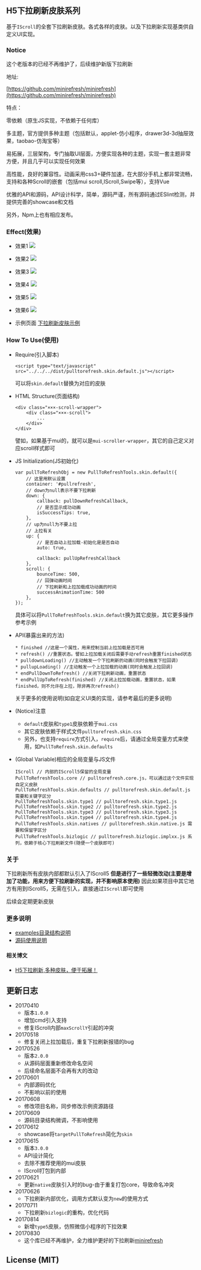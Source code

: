 ## H5下拉刷新皮肤系列
基于`IScroll`的全套下拉刷新皮肤。各式各样的皮肤。以及下拉刷新实现基类供自定义UI实现。

### Notice

这个老版本的已经不再维护了，后续维护新版下拉刷新

地址:

[https://github.com/minirefresh/minirefresh](https://github.com/minirefresh/minirefresh)

特点：

零依赖（原生JS实现，不依赖于任何库）

多主题，官方提供多种主题（包括默认，applet-仿小程序，drawer3d-3d抽屉效果，taobao-仿淘宝等）

易拓展，三层架构，专门抽取UI层面，方便实现各种的主题，实现一套主题非常方便，并且几乎可以实现任何效果

高性能，良好的兼容性。动画采用css3+硬件加速，在大部分手机上都非常流畅，支持和各种Scroll的嵌套（包括mui scroll,IScroll,Swipe等），支持Vue

优雅的API和源码，API设计科学，简单，源码严谨，所有源码通过ESlint检测，并提供完善的showcase和文档

另外，Npm上也有相应发布。

### Effect(效果)

* 效果1
![](https://dailc.github.io/pulltorefresh-h5-iscroll/staticresource/img/effect1.gif)

* 效果2
![](https://dailc.github.io/pulltorefresh-h5-iscroll/staticresource/img/effect2.gif)

* 效果3
![](https://dailc.github.io/pulltorefresh-h5-iscroll/staticresource/img/effect3.gif)

* 效果4
![](https://dailc.github.io/pulltorefresh-h5-iscroll/staticresource/img/effect4.gif)

* 效果5
![](https://dailc.github.io/pulltorefresh-h5-iscroll/staticresource/img/effect5.gif)

* 效果6
![](https://dailc.github.io/pulltorefresh-h5-iscroll/staticresource/img/effect6.gif)

* 示例页面
[下拉刷新皮肤示例](https://dailc.github.io/pulltorefresh-h5-iscroll/examples/html/)

### How To Use(使用)

* Require(引入脚本)

	```
	<script type="text/javascript" src="../../../dist/pulltorefresh.skin.default.js"></script>
	```
	可以将`skin.default`替换为对应的皮肤
	
* HTML Structure(页面结构)

	```
	<div class="×××-scroll-wrapper">
	    <div class="×××-scroll">
	        ...
	    </div>
	</div>
	```
	譬如，如果基于mui的，就可以是`mui-scroller-wrapper`，其它的自己定义对应scroll样式即可

* JS Initialization(JS初始化)
	
	```
	var pullToRefreshObj = new PullToRefreshTools.skin.default({
	    // 这里用默认设置
	    container: '#pullrefresh',
	    // down为null表示不要下拉刷新    
	    down: {
	        callback: pullDownRefreshCallback,
	        // 是否显示成功动画
	        isSuccessTips: true,
	    },
	    // up为null为不要上拉
	    // 上拉有关
	    up: {
	        // 是否自动上拉加载-初始化是是否自动
	        auto: true,
	
	        callback: pullUpRefreshCallback
	    },
	    scroll: {
	        bounceTime: 500,
	        // 回弹动画时间
	        // 下拉刷新和上拉加载成功动画的时间
	        successAnimationTime: 500
	    },
	});
	```
	具体可以将`PullToRefreshTools.skin.default`换为其它皮肤，其它更多操作参考示例

* API(暴露出来的方法)

	```
	* finished //这是一个属性，用来控制当前上拉加载是否可用
	* refresh() //重置状态。譬如上拉加载关闭后需要手动refresh重置finished状态
	* pulldownLoading() //主动触发一个下拉刷新的动画(同时会触发下拉回调)
	* pullupLoading() //主动触发一个上拉加载的动画(同时会触发上拉回调)
	* endPullDownToRefresh() //关闭下拉刷新动画，重置状态
	* endPullUpToRefresh(finished) //关闭上拉加载动画，重置状态，如果finished，则不允许在上拉，除非再次refresh()
	```
	关于更多的使用说明(如自定义UI类的实现，请参考最后的更多说明)
	
* (Notice)注意
    * `default`皮肤和`type1`皮肤依赖于`mui.css`
	* 其它皮肤依赖于样式文件`pulltorefresh.skin.css`
	* 另外，也支持`require`方式引入，`require`后，请通过全局变量方式来使用，如`PullToRefresh.skin.defaults`

* (Global Variable)相应的全局变量与JS文件

	```
	IScroll // 内部的IScroll5保留的全局变量
	PullToRefreshTools.core // pulltorefresh.core.js，可以通过这个文件实现自定义皮肤
	PullToRefreshTools.skin.defaults // pulltorefresh.skin.default.js 需要和关键字区分
	PullToRefreshTools.skin.type1 // pulltorefresh.skin.type1.js
	PullToRefreshTools.skin.type2 // pulltorefresh.skin.type2.js
	PullToRefreshTools.skin.type3 // pulltorefresh.skin.type3.js
	PullToRefreshTools.skin.type4 // pulltorefresh.skin.type4.js
	PullToRefreshTools.skin.natives	// pulltorefresh.skin.native.js 需要和保留字区分
	PullToRefreshTools.bizlogic	// pulltorefresh.bizlogic.implxx.js 系列，依赖于核心下拉刷新文件(随便一个皮肤即可)
	```
	

### 关于
下拉刷新所有皮肤内部都默认引入了IScroll5 **但是进行了一些轻微改动(主要是增加了功能，用来方便下拉刷新的实现，并不影响原本使用)**
因此如果项目中其它地方有用到IScroll5，无需在引入，直接通过`IScroll`即可使用

后续会定期更新皮肤

### 更多说明

* [examples目录结构说明](https://github.com/dailc/pulltorefresh-h5-iscroll/tree/master/examples/html)
* [源码使用说明](https://github.com/dailc/pulltorefresh-h5-iscroll/tree/master/src/)

#### 相关博文

* [H5下拉刷新,多种皮肤，便于拓展！](http://www.jianshu.com/p/ef3183adb896)

## 更新日志

* 20170410
	* 版本`1.0.0`
	* 增加cmd引入支持
	* 修复IScroll内部`maxScrollY`引起的冲突
* 20170518
	* 修复关闭上拉加载后，重复下拉刷新报错的bug
* 20170526
	* 版本`2.0.0`
	* 从源码层面重新修改命名空间
	* 后续命名层面不会再有大的改动
* 20170601
	* 内部源码优化
	* 不影响以前的使用
* 20170608
	* 修改项目名称，同步修改示例资源路径
* 20170609
    * 源码目录结构微调，不影响使用
* 20170612
    * showcase将`targetPullToRefresh`简化为`skin`
* 20170615
    * 版本`3.0.0`
    * API设计简化
    * 去除不推荐使用的mui皮肤
    * IScroll打包到内部
* 20170621
    * 更新`native`皮肤引入时的bug-由于重复打包core，导致命名冲突
* 20170626
    * 下拉刷新内部优化，调用方式默认变为`new`的使用方式
* 20170711
    * 下拉刷新`bizlogic`的重构，优化代码
* 20170814
    * 新增`type5`皮肤，仿照微信小程序的下拉效果
* 20170830
    * 这个库已经不再维护，全力维护更好的下拉刷新[minirefresh](https://github.com/minirefresh/minirefresh)

## License (MIT)